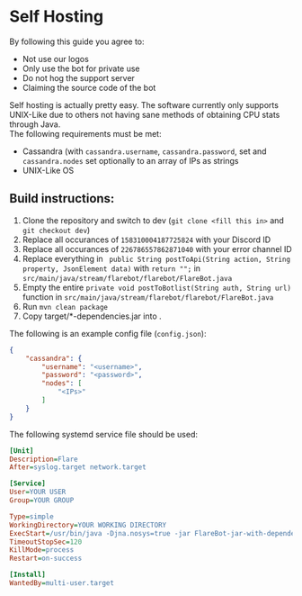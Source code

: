 # Self Hosting
By following this guide you agree to:
* Not use our logos
* Only use the bot for private use
* Do not hog the support server
* Claiming the source code of the bot

Self hosting is actually pretty easy. The software currently only supports UNIX-Like due to others not having sane methods of obtaining CPU stats through Java.  
The following requirements must be met:
* Cassandra (with `cassandra.username`, `cassandra.password`, set and `cassandra.nodes` set optionally to an array of IPs as strings
* UNIX-Like OS

## Build instructions:

1. Clone the repository and switch to dev (`git clone <fill this in>` and `git checkout dev`)
2. Replace all occurances of `158310004187725824` with your Discord ID
3. Replace all occurances of `226786557862871040` with your error channel ID
4. Replace everything in ` public String postToApi(String action, String property, JsonElement data)`  with `return "";` in `src/main/java/stream/flarebot/flarebot/FlareBot.java`
5. Empty the entire `private void postToBotlist(String auth, String url)` function in `src/main/java/stream/flarebot/flarebot/FlareBot.java`
6. Run `mvn clean package`
7. Copy target/\*-dependencies.jar into .

The following is an example config file (`config.json`):
```json
{
    "cassandra": {
        "username": "<username>",
        "password": "<password>",
        "nodes": [
            "<IPs>"
        ]
    }
}
```

The following systemd service file should be used:
```ini
[Unit]
Description=Flare
After=syslog.target network.target

[Service]
User=YOUR USER
Group=YOUR GROUP

Type=simple
WorkingDirectory=YOUR WORKING DIRECTORY
ExecStart=/usr/bin/java -Djna.nosys=true -jar FlareBot-jar-with-dependencies.jar -t <Token> -s <GitHub Webhook Secret> -db something -sql <SQL Password> -yt <YouTube API Token> -websecret whatever -bl whatever -sh <status webhook>
TimeoutStopSec=120
KillMode=process
Restart=on-success

[Install]
WantedBy=multi-user.target
```
